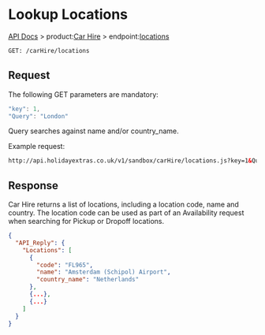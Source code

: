 # Lookup Locations

[API Docs](hxapi/) > product:[Car Hire](hxapi/carhire) > endpoint:[locations](hxapi/carhire/locations)

```html
GET: /carHire/locations
```

## Request

The following GET parameters are mandatory:

```javascript
"key": 1,
"Query": "London"
```

Query searches against name and/or country_name.

Example request:
```html
http://api.holidayextras.co.uk/v1/sandbox/carHire/locations.js?key=1&Query=London
```

## Response

Car Hire returns a list of locations, including a location code, name and country. The location code can be used as part of an Availability request when searching for Pickup or Dropoff locations.

```json
{
  "API_Reply": {
    "Locations": [
      {
        "code": "FL965",
        "name": "Amsterdam (Schipol) Airport",
        "country_name": "Netherlands"
      },
      {...},
      {...}
    ]
  }
}
```

